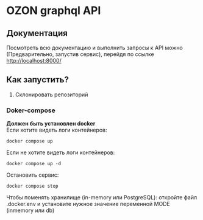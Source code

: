 # OZON graphql API
## Документация
Посмотреть всю документацию и выполнить запросы к API можно (Предварительно, запустив сервис), перейдя по ссылке [http://localhost:8000/](http://localhost:8000/)
## Как запустить?
1. Склонировать репозиторий
### Doker-compose
<b>Должен быть установлен docker</b><br>
Если хотите видеть логи контейнеров:
```shell
docker compose up
```
Если не хотите видеть логи контейнеров:
```shell
docker compose up -d
```
Остановить сервис:
```shell
docker compose stop
```

Чтобы поменять хранилище (in-memory или PostgreSQL): откройте файл .docker.env и установите нужное значение переменной MODE (inmemory или db)
